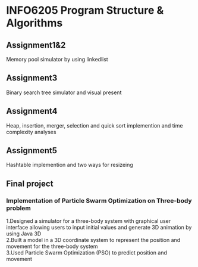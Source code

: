 # INFO6205 Program Structure & Algorithms
## Assignment1&2
Memory pool simulator by using linkedlist 
## Assignment3
Binary search tree simulator and visual present
## Assignment4
Heap, insertion, merger, selection and quick sort implemention and time complexity analyses
## Assignment5
Hashtable implemention and two ways for resizeing
## Final project
### Implementation of Particle Swarm Optimization on Three-body problem 
1.Designed a simulator for a three-body system with graphical user interface allowing users to input initial values and generate 3D animation by using Java 3D  
2.Built a model in a 3D coordinate system to represent the position and movement for the three-body system  
3.Used Particle Swarm Optimization (PSO) to predict position and movement  
